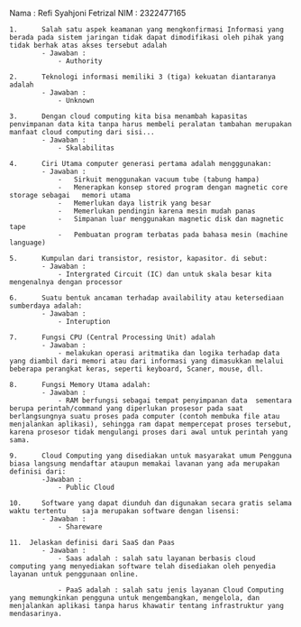 Nama : Refi Syahjoni Fetrizal
NIM  : 2322477165

	1.	 	Salah satu aspek keamanan yang mengkonfirmasi Informasi yang berada pada sistem jaringan tidak dapat dimodifikasi oleh pihak yang tidak berhak atas akses tersebut adalah
			- Jawaban : 
				- Authority

	2.	 	Teknologi informasi memiliki 3 (tiga) kekuatan diantaranya adalah
			- Jawaban : 
				- Unknown

	3.	 	Dengan cloud computing kita bisa menambah kapasitas penvimpanan data kita tanpa harus membeli peralatan tambahan merupakan manfaat cloud computing dari sisi...
			- Jawaban : 
				- Skalabilitas

	4.	 	Ciri Utama computer generasi pertama adalah mengggunakan:
			- Jawaban : 
    			-	Sirkuit menggunakan vacuum tube (tabung hampa)
    			-	Menerapkan konsep stored program dengan magnetic core storage sebagai 	memori utama
    			-	Memerlukan daya listrik yang besar
    			-	Memerlukan pendingin karena mesin mudah panas
    			-	Simpanan luar menggunakan magnetic disk dan magnetic tape
    			-	Pembuatan program terbatas pada bahasa mesin (machine language)

	5.	 	Kumpulan dari transistor, resistor, kapasitor. di sebut:
			- Jawaban : 
				- Intergrated Circuit (IC) dan untuk skala besar kita mengenalnya dengan processor

	6.	 	Suatu bentuk ancaman terhadap availability atau ketersediaan sumberdaya adalah:
			- Jawaban : 
				- Interuption

	7.	 	Fungsi CPU (Central Processing Unit) adalah
			- Jawaban : 
				- melakukan operasi aritmatika dan logika terhadap data yang diambil dari memori atau dari informasi yang dimasukkan melalui beberapa perangkat keras, seperti keyboard, Scaner, mouse, dll. 

	8.	 	Fungsi Memory Utama adalah:
			- Jawaban : 
				- RAM berfungsi sebagai tempat penyimpanan data  sementara berupa perintah/command yang diperlukan prosesor pada saat berlangsungnya suatu proses pada computer (contoh membuka file atau menjalankan aplikasi), sehingga ram dapat mempercepat proses tersebut, karena prosesor tidak mengulangi proses dari awal untuk perintah yang sama.

	9.	 	Cloud Computing yang disediakan untuk masyarakat umum Pengguna biasa langsung mendaftar ataupun memakai lavanan yang ada merupakan definisi dari: 
			-Jawaban : 
				- Public Cloud

	10.		Software yang dapat diunduh dan digunakan secara gratis selama waktu tertentu 	 saja merupakan software dengan lisensi:
			- Jawaban : 
				- Shareware

	11.	 Jelaskan definisi dari SaaS dan Paas
			- Jawaban :
				- Saas adalah : salah satu layanan berbasis cloud computing yang menyediakan software telah disediakan oleh penyedia layanan untuk penggunaan online.

				- PaaS adalah : salah satu jenis layanan Cloud Computing yang memungkinkan pengguna untuk mengembangkan, mengelola, dan menjalankan aplikasi tanpa harus khawatir tentang infrastruktur yang mendasarinya.
